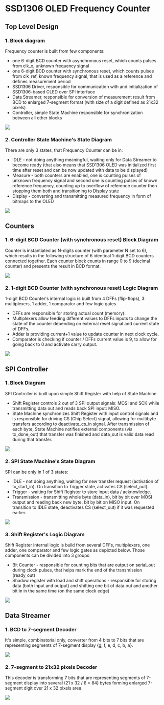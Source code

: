 # SSD1306 OLED Frequency Counter

## Top Level Design

### 1. Block diagram

Frequency counter is built from few components:
- one 6-digit BCD counter with asynchronous reset, which counts pulses from clk_x, unknown frequency signal
- one 6-digit BCD counter with synchronous reset, which counts pulses from clk_ref, known frequency signal, that is used as a reference and defines measurement period
- SSD1306 Driver, responsible for communication with and initialization of SSD1306-based OLED over SPI interface
- Data Streamer, responsible for conversion of measurement result from BCD to enlarged 7-segment format (with size of a digit defined as 21x32 pixels)
- Controller, simple State Machine responsible for synchronization between all other blocks

<img src="docs/diagrams/Block Diagram.drawio.svg">

### 2. Controller State Machine's State Diagram

There are only 3 states, that Frequency Counter can be in:
- IDLE - not doing anything meaningful, waiting only for Data Streamer to become ready (that also means that SSD1306 OLED was initialized first time after reset and can be now updated with data to be displayed)
- Measure - both counters are enabled, one is counting pulses of unknown frequency signal and second one is counting pulses of known reference frequency, counting up to overflow of reference counter then stopping them both and transitioning to Display state
- Display - converting and transmitting measured frequency in form of bitmaps to the OLED

<img src="docs/diagrams/Controller State Machine.drawio.svg">

## Counters

### 1. 6-digit BCD Counter (with synchronous reset) Block Diagram

Counter is instantiated as N-digits counter (with parameter N set to 6), which results in the following structure of 6 identical 1-digit BCD counters connected together. Each counter block counts in range 0 to 9 (decimal counter) and presents the result in BCD format.

<img src="docs/diagrams/Ndigit Cnt Block Diagram.drawio.svg">

### 2. 1-digit BCD Counter (with synchronous reset) Logic Diagram

1-digit BCD Counter's internal logic is built from 4 DFFs (flip-flops), 3 multiplexers, 1 adder, 1 comparator and few logic gates.
- DFFs are responsible for storing actual count (memory).
- Multiplexers allow feeding different values to DFFs inputs to change the state of the counter depending on external reset signal and current state of DFFs.
- Adder is providing current+1 value to update counter in next clock cycle.
- Comparator is checking if counter / DFFs current value is 9, to allow for going back to 0 and activate carry output.

<img src="docs/diagrams/1digit Cnt Diagram.drawio.svg">

## SPI Controller

### 1. Block Diagram

SPI Controller is built upon simple Shift Register with help of State Machine.
- Shift Register controls 2 out of 3 SPI output signals: MOSI and SCK while transmitting data out and reads back SPI input: MISO.
- State Machine synchronizes Shift Register with input control signals and is responsible for driving CS (Chip Select) signal, allowing for multibyte transfers according to deactivate_cs_in signal. After transmission of each byte, State Machine notifies external components (via tx_done_out) that transfer was finished and data_out is valid data read during that transfer.

<img src="docs/diagrams/SPI.drawio.svg">

### 2. SPI State Machine's State Diagram

SPI can be only in 1 of 3 states:
- IDLE - not doing anything, waiting for new transfer request (activation of tx_start_in). On transition to Trigger state, activates CS (select_out).
- Trigger - waiting for Shift Register to store input data / acknowledge.
- Transmission - transmitting whole byte (data_in), bit by bit over MOSI output and reading back new byte, bit by bit on MISO input. On transition to IDLE state, deactivates CS (select_out) if it was requested earlier.

<img src="docs/diagrams/SPI State Machine.drawio.svg">

### 3. Shift Register's Logic Diagram

Shift Register internal logic is build from several DFFs, multiplexers, one adder, one comparator and few logic gates as depicted below. Those components can be divided into 3 groups:
- Bit Counter - responsible for counting bits that are output on serial_out during clock pulses, that helps mark the end of the transmission (ready_out)
- Shadow register with load and shift operations - responsible for storing data (both input and output) and shifting one bit of data out and another bit in in the same time (on the same clock edge)

<img src="docs/diagrams/Shift Register.drawio.svg">


## Data Streamer

### 1. BCD to 7-segment Decoder

It's simple, combinatorial only, converter from 4 bits to 7 bits that are representing segments of 7-segment display {g, f, e, d, c, b, a}.

<img src="docs/screenshots/7segment decoder.png">

### 2. 7-segment to 21x32 pixels Decoder

This decoder is transforming 7 bits that are representing segments of 7-segment display into several (21 x 32 / 8 = 84) bytes forming enlarged 7-segment digit over 21 x 32 pixels area.

<img src="docs/screenshots/21x32pix Digit Big.png">


